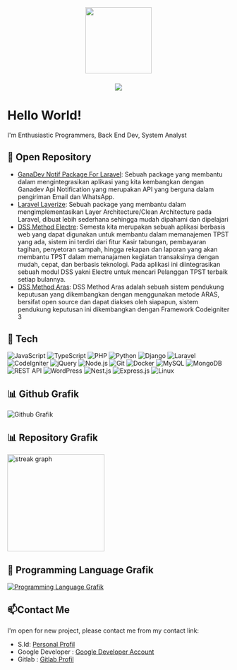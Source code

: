 <div align="center">
  <img height="150" src="https://camo.githubusercontent.com/62da68eb62b1e5f175f7d1f0191dd89a653d7908feb22d37d4a0ab07365d6791/68747470733a2f2f6d656469612e67697068792e636f6d2f6d656469612f4d3967624264396e6244724f5475314d71782f67697068792e676966"  />
</div>

###
<div align="center">
  <img src="https://visitor-badge.laobi.icu/badge?page_id=deyan-ardi.deyan-ardi&"  />
</div>

# Hello World!
I'm Enthusiastic Programmers, Back End Dev, System Analyst

## 🚀 Open Repository

- [GanaDev Notif Package For Laravel](https://github.com/deyan-ardi/ganadev-notif): Sebuah package yang membantu dalam mengintegrasikan aplikasi yang kita kembangkan dengan Ganadev Api Notification yang merupakan API yang berguna dalam pengiriman Email dan WhatsApp.
- [Laravel Layerize](https://github.com/deyan-ardi/laravel-layerize): Sebuah package yang membantu dalam mengimplementasikan Layer Architecture/Clean Architecture pada Laravel, dibuat lebih sederhana sehingga mudah dipahami dan dipelajari
- [DSS Method Electre](https://github.com/deyan-ardi/semesta-kita): Semesta kita merupakan sebuah aplikasi berbasis web yang dapat digunakan untuk membantu dalam memanajemen TPST yang ada, sistem ini terdiri dari fitur Kasir tabungan, pembayaran tagihan, penyetoran sampah, hingga rekapan dan laporan yang akan membantu TPST dalam memanajamen kegiatan transaksinya dengan mudah, cepat, dan berbasis teknologi. Pada aplikasi ini diintegrasikan sebuah modul DSS yakni Electre untuk mencari Pelanggan TPST terbaik setiap bulannya.
- [DSS Method Aras](https://github.com/deyan-ardi/sim-spk-aras-ci): DSS Method Aras adalah sebuah sistem pendukung keputusan yang dikembangkan dengan menggunakan metode ARAS, bersifat open source dan dapat diakses oleh siapapun, sistem pendukung keputusan ini dikembangkan dengan Framework Codeigniter 3

## 🔧 Tech
![JavaScript](https://img.shields.io/badge/-JavaScript-F7DF1E?style=flat&logo=javascript&logoColor=black)
![TypeScript](https://img.shields.io/badge/-TypeScript-3178C6?style=flat&logo=typescript&logoColor=white)
![PHP](https://img.shields.io/badge/-PHP-777BB4?style=flat&logo=php&logoColor=white)
![Python](https://img.shields.io/badge/-Python-3776AB?style=flat&logo=python&logoColor=white)
![Django](https://img.shields.io/badge/-Django-092E20?style=flat&logo=django&logoColor=white)
![Laravel](https://img.shields.io/badge/-Laravel-FF2D20?style=flat&logo=laravel&logoColor=white)
![CodeIgniter](https://img.shields.io/badge/-CodeIgniter-EE4323?style=flat&logo=codeigniter&logoColor=white)
![jQuery](https://img.shields.io/badge/-jQuery-0769AD?style=flat&logo=jquery&logoColor=white)
![Node.js](https://img.shields.io/badge/-Node.js-339933?style=flat&logo=node.js&logoColor=white)
![Git](https://img.shields.io/badge/-Git-F05032?style=flat&logo=git&logoColor=white)
![Docker](https://img.shields.io/badge/-Docker-2496ED?style=flat&logo=docker&logoColor=white)
![MySQL](https://img.shields.io/badge/-MySQL-4479A1?style=flat&logo=mysql&logoColor=white)
![MongoDB](https://img.shields.io/badge/-MongoDB-47A248?style=flat&logo=mongodb&logoColor=white)
![REST API](https://img.shields.io/badge/-REST%20API-009688?style=flat&logo=api&logoColor=white)
![WordPress](https://img.shields.io/badge/-WordPress-21759B?style=flat&logo=wordpress&logoColor=white)
![Nest.js](https://img.shields.io/badge/-Nest.js-E0234E?style=flat&logo=nestjs&logoColor=white)
![Express.js](https://img.shields.io/badge/-Express.js-000000?style=flat&logo=express&logoColor=white)
![Linux](https://img.shields.io/badge/-Linux-FCC624?style=flat&logo=linux&logoColor=white)

## 📊 Github Grafik
![Github Grafik](https://github-readme-stats.vercel.app/api?username=deyan-ardi&show_icons=true&count_private=true&hide=stars,issues&theme=radical)

## 📊 Repository Grafik
 <img src="https://streak-stats.demolab.com?user=maurodesouza&locale=en&mode=daily&theme=dark&hide_border=false&border_radius=5&order=3" height="220" alt="streak graph"  />

## 🔧 Programming Language Grafik

[![Programming Language Grafik](https://github-readme-stats.vercel.app/api/top-langs/?username=deyan-ardi&langs_count=5&layout=compact&theme=radical)](https://github.com/deyan-ardi)

## 📫Contact Me
I'm open for new project, please contact me from my contact link:
- S.Id: [Personal Profil](https://s.id/deyan-ardi)
- Google Developer : [Google Developer Account](https://g.dev/deyan-ardi)
- Gitlab : [Gitlab Profil](https://gitlab.com/deyan-ardi)
